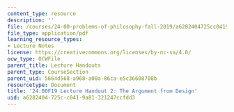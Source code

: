 ```yaml
---
content_type: resource
description: ''
file: /courses/24-00-problems-of-philosophy-fall-2019/a6282404725cc0419a81321247ccfdd3_MIT24_00F19_lecturehandout2.pdf
file_type: application/pdf
learning_resource_types:
- Lecture Notes
license: https://creativecommons.org/licenses/by-nc-sa/4.0/
ocw_type: OCWFile
parent_title: Lecture Handouts
parent_type: CourseSection
parent_uid: 5664d568-a968-a00a-86ca-e5c36608708b
resourcetype: Document
title: '24.00F19 Lecture Handout 2: The Argument from Design'
uid: a6282404-725c-c041-9a81-321247ccfdd3
---
```

